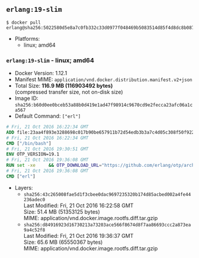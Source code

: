## `erlang:19-slim`

```console
$ docker pull erlang@sha256:5022580d5e8a7c0fb332c33d0977f048469b5083514d85f4d8dc8b087cf5c186
```

-	Platforms:
	-	linux; amd64

### `erlang:19-slim` - linux; amd64

-	Docker Version: 1.12.1
-	Manifest MIME: `application/vnd.docker.distribution.manifest.v2+json`
-	Total Size: **116.9 MB (116903492 bytes)**  
	(compressed transfer size, not on-disk size)
-	Image ID: `sha256:b60d0ee0bceb53a88b0d419e1ad47f98914c9670cd9e2fecca23afc06a1ca567`
-	Default Command: `["erl"]`

```dockerfile
# Fri, 21 Oct 2016 16:22:34 GMT
ADD file:23aa4f893e3288698c017b90be657911b72d54edb3b3a7c4d05c308f50f9228f in / 
# Fri, 21 Oct 2016 16:22:34 GMT
CMD ["/bin/bash"]
# Fri, 21 Oct 2016 19:30:51 GMT
ENV OTP_VERSION=19.1
# Fri, 21 Oct 2016 19:36:08 GMT
RUN set -xe 	&& OTP_DOWNLOAD_URL="https://github.com/erlang/otp/archive/OTP-${OTP_VERSION}.tar.gz" 	&& OTP_DOWNLOAD_SHA256="caf320c07bdd4c6e11831a0b0d25645a29112007077dbf11eec22437f8b041ed" 	&& runtimeDeps=' 		libodbc1 		libssl1.0.0 		libsctp1 	' 	&& buildDeps=' 		curl 		ca-certificates 		autoconf 		gcc 		make 		libncurses-dev 		unixodbc-dev 		libssl-dev 		libsctp-dev 	' 	&& apt-get update 	&& apt-get install -y --no-install-recommends $runtimeDeps 	&& apt-get install -y --no-install-recommends $buildDeps 	&& curl -fSL -o otp-src.tar.gz "$OTP_DOWNLOAD_URL" 	&& echo "$OTP_DOWNLOAD_SHA256 otp-src.tar.gz" | sha256sum -c - 	&& mkdir -p /usr/src/otp-src 	&& tar -xzf otp-src.tar.gz -C /usr/src/otp-src --strip-components=1 	&& rm otp-src.tar.gz 	&& cd /usr/src/otp-src 	&& ./otp_build autoconf 	&& ./configure --enable-sctp 	&& make -j$(nproc) 	&& make install 	&& find /usr/local -name examples | xargs rm -rf 	&& apt-get purge -y --auto-remove $buildDeps 	&& rm -rf /usr/src/otp-src /var/lib/apt/lists/*
# Fri, 21 Oct 2016 19:36:08 GMT
CMD ["erl"]
```

-	Layers:
	-	`sha256:43c265008fae5d1f3cbee0dac9697235320b174d85acbed002a4fe44236adec0`  
		Last Modified: Fri, 21 Oct 2016 16:22:58 GMT  
		Size: 51.4 MB (51353125 bytes)  
		MIME: application/vnd.docker.image.rootfs.diff.tar.gzip
	-	`sha256:d84916923d16730213a73203ace566f8674d8f7aa86693ccc2a873ea9a4c52f8`  
		Last Modified: Fri, 21 Oct 2016 19:36:37 GMT  
		Size: 65.6 MB (65550367 bytes)  
		MIME: application/vnd.docker.image.rootfs.diff.tar.gzip
